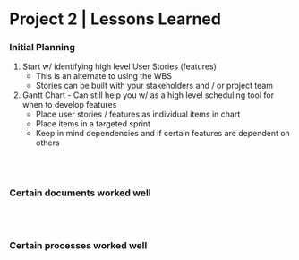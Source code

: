 # Project 2 | Lessons Learned



### Initial Planning
1. Start w/ identifying high level User Stories (features)
    - This is an alternate to using the WBS
    - Stories can be built with your stakeholders and / or project team 
1. Gantt Chart - Can still help you w/ as a high level scheduling tool for when to develop features
    - Place user stories / features as individual items in chart
    - Place items in a targeted sprint
    - Keep in mind dependencies and if certain features are dependent on others



<br><br>

### Certain documents worked well


<br><br>

### Certain processes worked well
